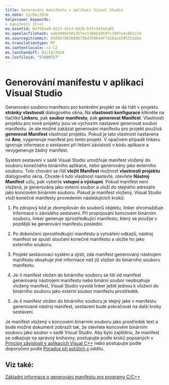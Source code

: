 ```yaml
---
title: Generování manifestu v aplikaci Visual Studio
ms.date: 11/04/2016
helpviewer_keywords:
- manifests [C++]
ms.assetid: 0af60aa9-d223-42cd-8426-b3fc543a2a81
ms.openlocfilehash: eabd488e581357ec1386b20597c1987e4c8b2c19
ms.sourcegitcommit: 8105b7003b89b73b4359644ff4281e1595352dda
ms.translationtype: MT
ms.contentlocale: cs-CZ
ms.lasthandoff: 03/14/2019
ms.locfileid: "57809727"
---
```

# <a name="manifest-generation-in-visual-studio"></a>Generování manifestu v aplikaci Visual Studio

Generování souboru manifestu pro konkrétní projekt se dá řídit v projektu **stránky vlastností** dialogového okna. Na **vlastnosti konfigurace** klikněte na tlačítko **Linkeru**, pak **soubor manifestu**, pak **generovat Manifest**. Vlastnosti projektu pro nové projekty jsou ve výchozím nastavení generovat soubor manifestu. Je ale možné zakázat generování manifestu pro projekt používá **generovat Manifest** vlastnost projektu. Pokud je tato vlastnost nastavena na **Ano**, vygeneruje manifest pro tento projekt. V opačném případě linkeru ignoruje informace o sestavení při řešení závislostí v kódu aplikace a nevygeneruje žádný manifest.

Systém sestavení v sadě Visual Studio umožňuje manifest vložený do souboru konečného binárního aplikace, nebo generovány jako externího souboru. Toto chování se řídí **vložit Manifest** možnost **vlastnosti projektu** dialogového okna. Chcete-li tuto vlastnost nastavte, otevřete **Nástroj Manifest** uzlu, pak vyberte **vstupní a výstupní**. Pokud manifest není vložená, je generována jako externí soubor a uloží do stejného adresáře jako koncovém binárním souboru. Pokud je manifest vložený, Visual Studio vloží konečné manifesty provedením následujících kroků:

1. Po zdrojový kód je zkompilován do souborů objektu, linker shromažďuje informace o závislého sestavení. Při propojování koncovém binárním souboru, linker generuje zprostředkující manifestu, který se použije v pozdější ke generování manifestu poslední.

1. Po dokončení zprostředkující manifestu a vytváření odkazů, nástroj manifest se spustí sloučení konečné manifestu a uložte ho jako externího souboru.

1. Projekt sestavovací systém a zjistí, zda manifest generovaný nástrojem manifestu obsahuje jiné informace než již vložen do binárního souboru manifestu.

1. Je-li manifest vložen do binárního souboru se liší od manifest generovaný nástrojem manifestu nebo binární soubor neobsahuje vložený manifest, Visual Studio vyvolá linker ještě jednou k vložení do binárního souboru jako externí soubor manifestu prostředek.

1. Je-li manifest vložen do binárního souboru je stejný jako v manifestu generované nástroj manifest, sestavení bude pokračovat na další kroky sestavení.

Je manifest vložený v koncovém binárním souboru jako prostředek text a bude možné dokument zobrazit tak, že otevřete koncovém binárním souboru jako soubor v sadě Visual Studio. Aby bylo zajištěno, že manifest se odkazuje na správný knihovny, postupujte podle kroků popsaných v [Principy závislostí v aplikacích Visual C++](../ide/understanding-the-dependencies-of-a-visual-cpp-application.md) nebo postupujte podle doporučení podle [Poradce při potížích s](troubleshooting-c-cpp-isolated-applications-and-side-by-side-assemblies.md) oddílu.

## <a name="see-also"></a>Viz také:

[Základní informace o generování manifestu pro programy C/C++](understanding-manifest-generation-for-c-cpp-programs.md)
